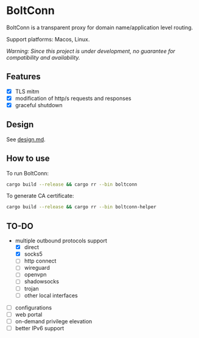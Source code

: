 # BoltConn
BoltConn is a transparent proxy for domain name/application level routing.

Support platforms: Macos, Linux.

*Warning: Since this project is under development, no guarantee for compatibility and availability.*
## Features
- [x] TLS mitm
- [x] modification of http/s requests and responses
- [x] graceful shutdown

## Design
See [design.md](./docs/design.md).

## How to use
To run BoltConn:
```bash
cargo build --release && cargo rr --bin boltconn
```
To generate CA certificate:
```bash
cargo build --release && cargo rr --bin boltconn-helper
```
## TO-DO
- multiple outbound protocols support
  - [x] direct
  - [x] socks5
  - [ ] http connect
  - [ ] wireguard
  - [ ] openvpn
  - [ ] shadowsocks
  - [ ] trojan
  - [ ] other local interfaces
- [ ] configurations
- [ ] web portal
- [ ] on-demand privilege elevation
- [ ] better IPv6 support